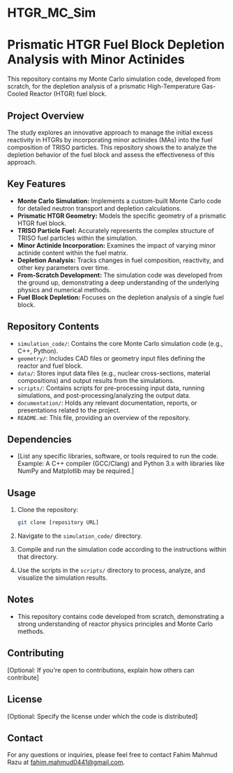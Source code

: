 # HTGR_MC_Sim
# Prismatic HTGR Fuel Block Depletion Analysis with Minor Actinides

This repository contains my Monte Carlo simulation code, developed from scratch, for the depletion analysis of a prismatic High-Temperature Gas-Cooled Reactor (HTGR) fuel block.

## Project Overview

The study explores an innovative approach to manage the initial excess reactivity in HTGRs by incorporating minor actinides (MAs) into the fuel composition of TRISO particles. This repository shows the to analyze the depletion behavior of the fuel block and assess the effectiveness of this approach.

## Key Features

* **Monte Carlo Simulation:** Implements a custom-built Monte Carlo code for detailed neutron transport and depletion calculations.
* **Prismatic HTGR Geometry:** Models the specific geometry of a prismatic HTGR fuel block.
* **TRISO Particle Fuel:** Accurately represents the complex structure of TRISO fuel particles within the simulation.
* **Minor Actinide Incorporation:** Examines the impact of varying minor actinide content within the fuel matrix.
* **Depletion Analysis:** Tracks changes in fuel composition, reactivity, and other key parameters over time.
* **From-Scratch Development:** The simulation code was developed from the ground up, demonstrating a deep understanding of the underlying physics and numerical methods.
* **Fuel Block Depletion:** Focuses on the depletion analysis of a single fuel block.

## Repository Contents

* `simulation_code/`: Contains the core Monte Carlo simulation code (e.g., C++, Python).
* `geometry/`: Includes CAD files or geometry input files defining the reactor and fuel block.
* `data/`: Stores input data files (e.g., nuclear cross-sections, material compositions) and output results from the simulations.
* `scripts/`: Contains scripts for pre-processing input data, running simulations, and post-processing/analyzing the output data.
* `documentation/`: Holds any relevant documentation, reports, or presentations related to the project.
* `README.md`: This file, providing an overview of the repository.

## Dependencies

* [List any specific libraries, software, or tools required to run the code.  Example: A C++ compiler (GCC/Clang) and Python 3.x with libraries like NumPy and Matplotlib may be required.]

## Usage

1.  Clone the repository:

    ```bash
    git clone [repository URL]
    ```
2.  Navigate to the `simulation_code/` directory.
3.  Compile and run the simulation code according to the instructions within that directory.
4.  Use the scripts in the `scripts/` directory to process, analyze, and visualize the simulation results.

## Notes

* This repository contains code developed from scratch, demonstrating a strong understanding of reactor physics principles and Monte Carlo methods.

## Contributing

[Optional: If you're open to contributions, explain how others can contribute]

## License

[Optional: Specify the license under which the code is distributed]

## Contact

For any questions or inquiries, please feel free to contact Fahim Mahmud Razu at fahim.mahmud0441@gmail.com.

